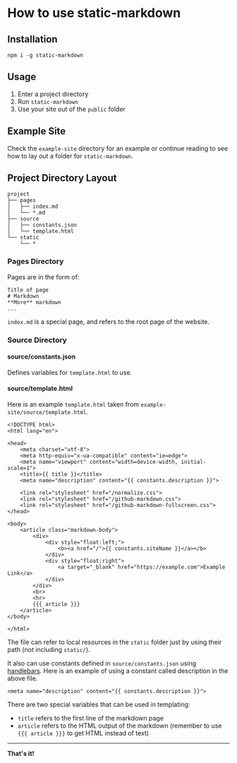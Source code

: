 # How to use static-markdown

## Installation

```
npm i -g static-markdown
```

## Usage

1. Enter a project directory
2. Run `static-markdown`
3. Use your site out of the `public` folder

## Example Site

Check the `example-site` directory for an example or continue reading to see how to lay out a folder for `static-markdown`.

## Project Directory Layout

```
project
├── pages
│   ├── index.md
│   └── *.md
├── source
│   ├── constants.json
│   └── template.html
└── static
    └── *
```

### Pages Directory

Pages are in the form of:

```
Title of page
# Markdown
**More** markdown
...
```

`index.md` is a special page, and refers to the root page of the website.

### Source Directory

#### source/constants.json

Defines variables for `template.html` to use.

#### source/template.html

Here is an example `template.html` taken from `example-site/source/template.html`.

```
<!DOCTYPE html>
<html lang="en">

<head>
	<meta charset="utf-8">
	<meta http-equiv="x-ua-compatible" content="ie=edge">
	<meta name="viewport" content="width=device-width, initial-scale=1">
	<title>{{ title }}</title>
	<meta name="description" content="{{ constants.description }}">

	<link rel="stylesheet" href="/normalize.css">
	<link rel="stylesheet" href="/github-markdown.css">
	<link rel="stylesheet" href="/github-markdown-fullscreen.css">
</head>

<body>
	<article class="markdown-body">
		<div>
			<div style="float:left;">
				<b><a href="/">{{ constants.siteName }}</a></b>
			</div>
			<div style="float:right">
				<a target="_blank" href="https://example.com">Example Link</a>
			</div>
		</div>
		<br>
		<hr>
		{{{ article }}}
	</article>
</body>

</html>
```

The file can refer to local resources in the `static` folder just by using their path (not including `static/`).

It also can use constants defined in `source/constants.json` using [handlebars](https://handlebarsjs.com/guide/). Here is an example of using a constant called description in the above file.
```
<meta name="description" content="{{ constants.description }}">
```

There are two special variables that can be used in templating:
- `title` refers to the first line of the markdown page
- `article` refers to the HTML output of the markdown (remember to use `{{{ article }}}` to get HTML instead of text)


---

**That's it!**
